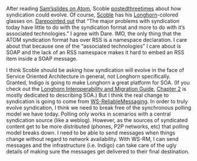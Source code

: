 After reading [Sam’s](http://www.intertwingly.net/blog)[slides on
Atom](http://www.intertwingly.net/blog/1674.html), Scoble
[posted](http://radio.weblogs.com/0001011/2003/12/15.html#a5763)[three](http://radio.weblogs.com/0001011/2003/12/15.html#a5764)[times](http://radio.weblogs.com/0001011/2003/12/15.html#a5767)
about how syndication could evolve. Of course,
[Scoble](http://radio.weblogs.com/0001011) has his
[Longhorn](http://msdn.microsoft.com/longhorn)-colored glasses on.
[Dare](http://www.25hoursaday.com/weblog/)[pointed
out](http://www.25hoursaday.com/weblog/PermaLink.aspx?guid=75f21b33-fae8-4817-8710-085b3eaec9b9)
that “The major problems with syndication today have little to do
with the syndication format and more to do with it’s associated
technologies.” I agree with Dare. IMO, the only thing that the ATOM
syndication format has over RSS is a namespace declaration. I care about
that because one of the “associated technologies” I care about is SOAP
and the lack of an RSS namespace makes it hard to embed an RSS item
inside a SOAP message.

I think Scoble should be asking how syndication will evolve in the face
of Service Oriented Architecture in general, not Longhorn specifically.
Granted, Indigo is going to make Longhorn a great platform for SOA. (If
you check out the [Longhorn Interoperability and Migration
Guide](http://msdn.microsoft.com/longhorn/understanding/books/migrationguide/),
[Chapter
2](http://msdn.microsoft.com/library/en-us/dnlongmig/html/intmiglongch02.asp)
is mostly dedicated to describing SOA.) But I think the real change to
syndication is going to come from
[WS-ReliableMessaging](http://msdn.microsoft.com/webservices/understanding/specs/default.aspx?pull=/library/en-us/dnglobspec/html/wsrmspecindex.asp).
In order to truly evolve syndication, I think we need to break free of
the synchronous polling model we have today. Polling only works in
scenarios with a central syndication source (like a weblog). However, as
the sources of syndicated content get to be more distributed (phones,
P2P networks, etc) that polling model breaks down. I need to be able to
send messages when things change without regard to network availability.
With WS-RM, I can send messages and the infrastructure (i.e. Indigo) can
take care of the ugly details of making sure the messages get delivered
to their final destination.
